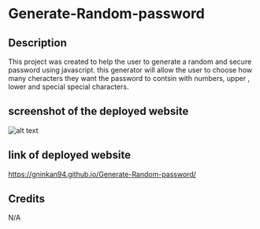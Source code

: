 # Generate-Random-password
## Description
This project was created to help the user to generate a random and secure password using javascript. this generator will allow the user to choose how many cheracters they want the password to contsin with numbers, upper , lower and special special characters.
## screenshot of the deployed website

![alt text ](../Generate-Random-password/images/Screen%20Shot%202023-05-19%20at%204.45.21%20PM.png)

## link of deployed website

https://gninkan94.github.io/Generate-Random-password/

## Credits 
 N/A